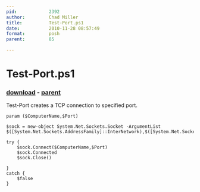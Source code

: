 ```yaml
---
pid:            2392
author:         Chad Miller
title:          Test-Port.ps1
date:           2010-11-28 08:57:49
format:         posh
parent:         85

---
```


# Test-Port.ps1

### [download](//scripts/2392.ps1) - [parent](//scripts/85.md)

Test-Port creates a TCP connection to specified port.

```posh
param ($ComputerName,$Port)

$sock = new-object System.Net.Sockets.Socket -ArgumentList $([System.Net.Sockets.AddressFamily]::InterNetwork),$([System.Net.Sockets.SocketType]::Stream),$([System.Net.Sockets.ProtocolType]::Tcp)

try {
    $sock.Connect($ComputerName,$Port)
    $sock.Connected
    $sock.Close()

}
catch {
    $false
}
```
